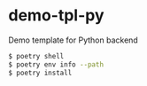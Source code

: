 # demo-tpl-py
Demo template for Python backend
```bash
$ poetry shell
$ poetry env info --path
$ poetry install
```
